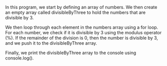 In this program, we start by defining an array of numbers. We then create an empty array called divisibleByThree to hold the numbers that are divisible by 3.

We then loop through each element in the numbers array using a for loop. For each number, we check if it is divisible by 3 using the modulus operator (%). If the remainder of the division is 0, then the number is divisible by 3, and we push it to the divisibleByThree array.

Finally, we print the divisibleByThree array to the console using console.log().

